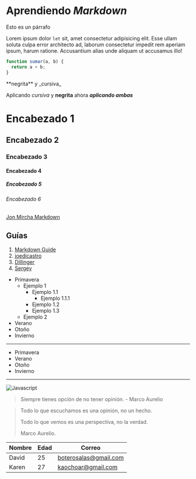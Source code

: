 # Aprendiendo _Markdown_

Esto es un párrafo

Lorem ipsum dolor `let` sit, amet consectetur adipisicing elit. Esse ullam soluta culpa error architecto ad, laborum consectetur impedit rem aperiam ipsum, harum ratione. Accusantium alias unde aliquam ut accusamus illo!

<!-- This is a commentary -->

```js
function sumar(a, b) {
  return a + b;
}
```

\*\*negrita\*\* y \_cursiva\_

Aplicando _cursiva_ y **negrita** ahora **_aplicando ambas_**

# Encabezado 1

## Encabezado 2

### Encabezado 3

#### Encabezado 4

##### Encabezado 5

###### Encabezado 6

[Jon Mircha Markdown](https://jonmircha.com/markdown)

## Guías

1. [Markdown Guide](https://www.markdownguide.org/)
2. [joedicastro](https://joedicastro.com/pages/markdown.html)
3. [Dillinger](https://dillinger.io/)
4. [Sergey](https://www.youtube.com/watch?v=r5pfaxVCatU&list=PLvq-jIkSeTUaA8VZr01P5nxtW73jrSrLi&index=2)

- Primavera
  - Ejemplo 1
    - Ejemplo 1.1
      - Ejemplo 1.1.1
    - Ejemplo 1.2
    * Ejemplo 1.3
  * Ejemplo 2
- Verano
- Otoño
- Invierno

---

- Primavera
- Verano
- Otoño
- Invierno

---

![Javascript](https://miro.medium.com/max/1400/1*FiQyfkyuGZkv86Mn9wJfqg.png)

> Siempre tienes opción de no tener opinión. - Marco Aurelio

> Todo lo que escuchamos es una opinión, no un hecho.
>
> Todo lo que vemos es una perspectiva, no la verdad.
>
> Marco Aurelio.

| Nombre | Edad | Correo                |
| ------ | ---- | --------------------- |
| David  | 25   | boterosalas@gmail.com |
| Karen  | 27   | kaochoar@gmail.com    |
